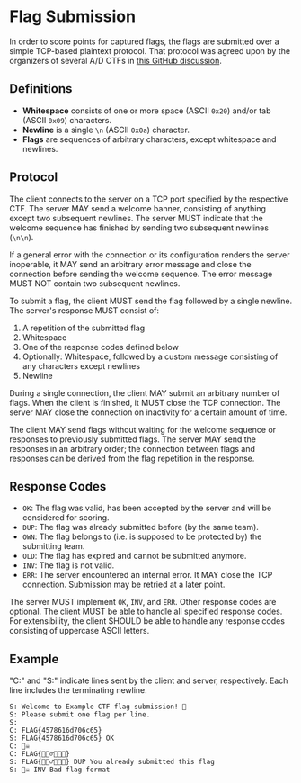 Flag Submission
===============

In order to score points for captured flags, the flags are submitted over a simple TCP-based plaintext
protocol. That protocol was agreed upon by the organizers of several A/D CTFs in [this GitHub
discussion](https://github.com/enowars/specification/issues/14).

Definitions
-----------
* **Whitespace** consists of one or more space (ASCII `0x20`) and/or tab (ASCII `0x09`) characters.
* **Newline** is a single `\n` (ASCII `0x0a`) character.
* **Flags** are sequences of arbitrary characters, except whitespace and newlines.

Protocol
--------
The client connects to the server on a TCP port specified by the respective CTF. The server MAY send a
welcome banner, consisting of anything except two subsequent newlines. The server MUST indicate that the
welcome sequence has finished by sending two subsequent newlines (`\n\n`).

If a general error with the connection or its configuration renders the server inoperable, it MAY send an
arbitrary error message and close the connection before sending the welcome sequence. The error message MUST
NOT contain two subsequent newlines.

To submit a flag, the client MUST send the flag followed by a single newline.
The server's response MUST consist of:

1. A repetition of the submitted flag
2. Whitespace
3. One of the response codes defined below
4. Optionally: Whitespace, followed by a custom message consisting of any characters except newlines
5. Newline

During a single connection, the client MAY submit an arbitrary number of flags. When the client is finished,
it MUST close the TCP connection. The server MAY close the connection on inactivity for a certain amount of
time.

The client MAY send flags without waiting for the welcome sequence or responses to previously submitted
flags. The server MAY send the responses in an arbitrary order; the connection between flags and responses
can be derived from the flag repetition in the response.

Response Codes
--------------
* `OK`: The flag was valid, has been accepted by the server and will be considered for scoring.
* `DUP`: The flag was already submitted before (by the same team).
* `OWN`: The flag belongs to (i.e. is supposed to be protected by) the submitting team.
* `OLD`: The flag has expired and cannot be submitted anymore.
* `INV`: The flag is not valid.
* `ERR`: The server encountered an internal error. It MAY close the TCP connection. Submission may be retried
  at a later point.

The server MUST implement `OK`, `INV`, and `ERR`. Other response codes are optional. The client MUST be able
to handle all specified response codes. For extensibility, the client SHOULD be able to handle any response
codes consisting of uppercase ASCII letters.

Example
-------
"C:" and "S:" indicate lines sent by the client and server, respectively. Each line includes the terminating
newline.

```
S: Welcome to Example CTF flag submission! 🌈
S: Please submit one flag per line.
S:
C: FLAG{4578616d706c65}
S: FLAG{4578616d706c65} OK
C: 🏴‍☠️
C: FLAG{🤔🧙‍♂️👻💩🎉}
S: FLAG{🤔🧙‍♂️👻💩🎉} DUP You already submitted this flag
S: 🏴‍☠️ INV Bad flag format
```
